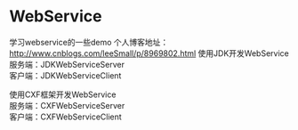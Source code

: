 # WebService
学习webservice的一些demo 个人博客地址：http://www.cnblogs.com/leeSmall/p/8969802.html
使用JDK开发WebService  
服务端：JDKWebServiceServer  
客户端：JDKWebServiceClient  

使用CXF框架开发WebService  
服务端：CXFWebServiceServer    
客户端：CXFWebServiceClient  
